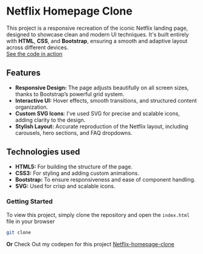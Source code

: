 # Netflix Homepage Clone
This project is a responsive recreation of the iconic Netflix landing page, designed to showcase clean and modern UI techniques. 
It's built entirely with **HTML**, **CSS**, and **Bootstrap**, ensuring a smooth and adaptive layout across different devices.  
[See the code in action](https://codepen.io/goodluck-alphaxard/pen/PoMKzWQ)

## Features
- **Responsive Design:** The page adjusts beautifully on all screen sizes, thanks to Bootstrap’s powerful grid system.
- **Interactive UI:** Hover effects, smooth transitions, and structured content organization.
- **Custom SVG Icons**: I’ve used SVG for precise and scalable icons, adding clarity to the design.
- **Stylish Layout:** Accurate reproduction of the Netflix layout, including carousels, hero sections, and FAQ dropdowns.

## Technologies used
- **HTML5:** For building the structure of the page.
- **CSS3:** For styling and adding custom animations.
- **Bootstrap:** To ensure responsiveness and ease of component handling.
- **SVG:** Used for crisp and scalable icons.
  
### Getting Started
  To view this project, simply clone the repository and open the `index.html` file
  in your browser
  ``` bash
  git clone
  ```

  **Or**
  Check Out my codepen for this project
  [Netflix-homepage-clone](https://codepen.io/goodluck-alphaxard/pen/PoMKzWQ)
  
